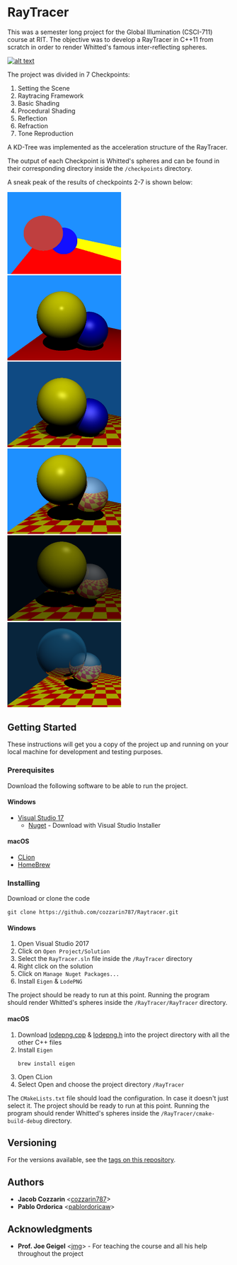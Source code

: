 # RayTracer

This was a semester long project for the Global Illumination (CSCI-711) course at RIT. The objective was to develop a 
RayTracer in C++11 from scratch in order to render Whitted's famous inter-reflecting spheres.

[![alt text](https://blogs.nvidia.com/wp-content/uploads/2018/07/sphckbd_35mm.jpg)](https://blogs.nvidia.com/blog/2018/08/01/ray-tracing-global-illumination-turner-whitted/)

The project was divided in 7 Checkpoints:

1. Setting the Scene
2. Raytracing Framework
3. Basic Shading
4. Procedural Shading
5. Reflection
6. Refraction
7. Tone Reproduction

A KD-Tree was implemented as the acceleration structure of the RayTracer. 

The output of each Checkpoint is Whitted's spheres and can be found in their corresponding directory inside the `/checkpoints` directory.

A sneak peak of the results of checkpoints 2-7 is shown below:

<img src="https://raw.githubusercontent.com/cozzarin787/Raytracer/master/checkpoints/Raytrace-Assn-2/Raytrace_Assn_2.png?token=AEYCRY5QYMNDATRHGNUPHG243JFT4" width="257"/> <img src="https://raw.githubusercontent.com/cozzarin787/Raytracer/master/checkpoints/Raytrace-Assn-3/Checkpoint%203.png?token=AEYCRY5CXPOLVD7JSH4BFIC43JGLM" width="257"/> <img src="https://raw.githubusercontent.com/cozzarin787/Raytracer/master/checkpoints/Raytrace-Assn-3/Extra_Phong-Blinn.png?token=AEYCRY6G2XAVOPOHBISIQSS43JGHE" width="257"/> <img src="https://raw.githubusercontent.com/cozzarin787/Raytracer/master/checkpoints/Raytrace-Assn-5/Checkpoint_5.png?token=AEYCRYYD2DPGFTHYAFV5Q3C43JGOG" width="257"/> <img src="https://raw.githubusercontent.com/cozzarin787/Raytracer/master/checkpoints/Raytrace-Assn-7/100_lumin_Ward.png?token=AEYCRY4BSKQLD6PPGOE4XJS43JGR2" width="257"/> <img src="https://raw.githubusercontent.com/cozzarin787/Raytracer/master/checkpoints/Raytrace-Assn-6/kt_1.0.png?token=AEYCRYY7AKX4BHT5EXTUCCC43JGTS" width="257"/>

## Getting Started

These instructions will get you a copy of the project up and running on your local machine for development and testing purposes. 

### Prerequisites

Download the following software to be able to run the project.

#### Windows
- [Visual Studio 17](https://visualstudio.microsoft.com/)
    - [Nuget](https://www.nuget.org/) - Download with Visual Studio Installer 

#### macOS
- [CLion](https://www.jetbrains.com/clion/)
- [HomeBrew](https://brew.sh/)

### Installing

Download or clone the code
```
git clone https://github.com/cozzarin787/Raytracer.git
```

#### Windows
1. Open Visual Studio 2017
2. Click on `Open Project/Solution`
3. Select the `RayTracer.sln` file inside the `/RayTracer` directory 
4. Right click on the solution
5. Click on `Manage Nuget Packages...`
6. Install `Eigen` & `LodePNG`

The project should be ready to run at this point. 
Running the program should render Whitted's spheres inside the `/RayTracer/RayTracer` directory.

#### macOS
1. Download [lodepng.cpp]() & [lodepng.h]() into the project directory with all the other C++ files
2. Install `Eigen`
    ```
    brew install eigen
    ```
3. Open CLion
4. Select Open and choose the project directory `/RayTracer`

The `CMakeLists.txt` file should load the configuration. In case it doesn't just select it.
The project should be ready to run at this point. 
Running the program should render Whitted's spheres inside the `/RayTracer/cmake-build-debug` directory.

## Versioning

For the versions available, see the [tags on this repository](https://github.com/cozzarin787/Raytracer/tags). 

## Authors

* **Jacob Cozzarin** <[cozzarin787](https://github.com/cozzarin787)>
* **Pablo Ordorica** <[pablordoricaw](https://github.com/pablordoricaw)>


## Acknowledgments

* **Prof. Joe Geigel** <[jmg](https://www.cs.rit.edu/~jmg/#welcome)> - For teaching the course and all his help throughout the project
